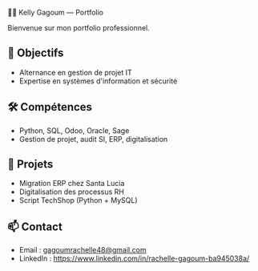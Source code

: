 👩‍💻 Kelly Gagoum — Portfolio

Bienvenue sur mon portfolio professionnel.

## 🎯 Objectifs
- Alternance en gestion de projet IT
- Expertise en systèmes d'information et sécurité

## 🛠️ Compétences
- Python, SQL, Odoo, Oracle, Sage
- Gestion de projet, audit SI, ERP, digitalisation

## 📁 Projets
- Migration ERP chez Santa Lucia
- Digitalisation des processus RH
- Script TechShop (Python + MySQL)

## 📫 Contact
- Email : gagoumrachelle48@gmail.com
- LinkedIn : https://www.linkedin.com/in/rachelle-gagoum-ba945038a/
